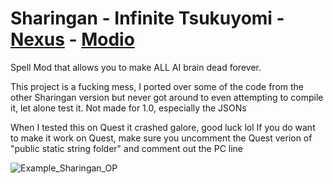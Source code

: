 # Sharingan - Infinite Tsukuyomi - [Nexus](https://www.nexusmods.com/bladeandsorcery/mods/9641/) - [Modio](https://mod.io/g/blade-and-sorcery/m/sharingan-infinite-tsukuyomi) 
Spell Mod that allows you to make ALL AI brain dead forever.

This project is a fucking mess, I ported over some of the code from the other Sharingan version but never got around to even attempting to compile it, let alone test it. Not made for 1.0, especially the JSONs

When I tested this on Quest it crashed galore, good luck lol
If you do want to make it work on Quest, make sure you uncomment the Quest verion of "public static string folder" and comment out the PC line

![Example_Sharingan_OP](https://staticdelivery.nexusmods.com/mods/2673/images/9641/9641-1708805988-1120355940.png)

